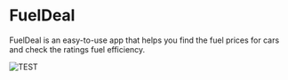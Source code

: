 # FuelDeal

FuelDeal is an easy-to-use app that helps you find the fuel prices for cars and check the ratings fuel efficiency.


![TEST](https://github.com/FuelDeal/FuelDeal/assets/97407222/f1f5e5b3-1f21-47ac-8c17-d6d6fceb8fa8)
